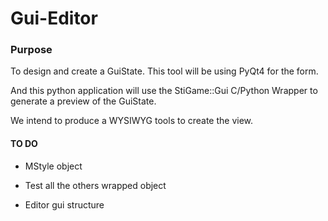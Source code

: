 Gui-Editor
===========

### Purpose
To design and create a GuiState. This tool will be using PyQt4 for the form.

And this python application will use the StiGame::Gui C/Python Wrapper to generate a preview of the GuiState.

We intend to produce a WYSIWYG tools to create the view.

#### TO DO

 - MStyle object
 
 - Test all the others wrapped object
 
 - Editor gui structure
 
